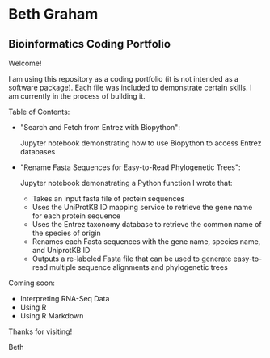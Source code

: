 # Beth Graham
## Bioinformatics Coding Portfolio

Welcome!

I am using this repository as a coding portfolio (it is not intended as a software package). Each file was included to demonstrate certain skills. I am currently in the process of building it.

Table of Contents:

- "Search and Fetch from Entrez with Biopython":

  Jupyter notebook demonstrating how to use Biopython to access Entrez databases

- "Rename Fasta Sequences for Easy-to-Read Phylogenetic Trees":

  Jupyter notebook demonstrating a Python function I wrote that:
    - Takes an input fasta file of protein sequences
    - Uses the UniProtKB ID mapping service to retrieve the gene name for each protein sequence
    - Uses the Entrez taxonomy database to retrieve the common name of the species of origin
    - Renames each Fasta sequences with the gene name, species name, and UniprotKB ID
    - Outputs a re-labeled Fasta file that can be used to generate easy-to-read multiple sequence alignments and phylogenetic trees

Coming soon:
- Interpreting RNA-Seq Data
- Using R
- Using R Markdown


Thanks for visiting!

Beth
